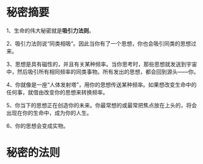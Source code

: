 # 秘密摘要

1、生命的伟大秘密就是**吸引力法则**。

2、吸引力法则说“同类相吸”。因此当你有了一个思想，你也会吸引同类的思想过来。

3、思想是具有磁性的，并且有关某种频率。当你思考时，那些思想就发送到宇宙中，然后吸引所有相同频率的同类事物。所有发出的思想，都会回到源头——你。

4、你就像是一座“人体发射塔”，用你的思想传送某种频率。如果想改变生命中的任何事，就借由改变你的思想来转换频率。

5、你当下的思想正在创造你的未来。你最常想的或最常把焦点放在上头的，将会出现在你的生命中，成为你的人生。

6、你的思想会变成实物。


# 秘密的法则



